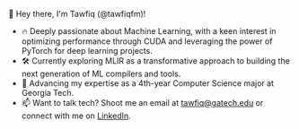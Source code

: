 👋 Hey there, I'm Tawfiq (@tawfiqfm)!

- 🔥 Deeply passionate about Machine Learning, with a keen interest in optimizing performance through CUDA and leveraging the power of PyTorch for deep learning projects.
- 🛠️ Currently exploring MLIR as a transformative approach to building the next generation of ML compilers and tools.
- 🌱 Advancing my expertise as a 4th-year Computer Science major at Georgia Tech.
- 📫 Want to talk tech? Shoot me an email at tawfiq@gatech.edu or connect with me on [LinkedIn](https://www.linkedin.com/in/tawfiqm/).

